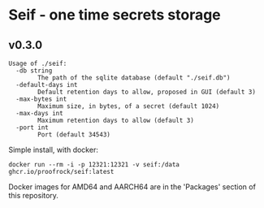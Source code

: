 # Seif - one time secrets storage

## v0.3.0

```text
Usage of ./seif:
  -db string
        The path of the sqlite database (default "./seif.db")
  -default-days int
        Default retention days to allow, proposed in GUI (default 3)
  -max-bytes int
        Maximum size, in bytes, of a secret (default 1024)
  -max-days int
        Maximum retention days to allow (default 3)
  -port int
        Port (default 34543)
```

Simple install, with docker:

`docker run --rm -i -p 12321:12321 -v seif:/data ghcr.io/proofrock/seif:latest`

Docker images for AMD64 and AARCH64 are in the 'Packages' section of this repository.
